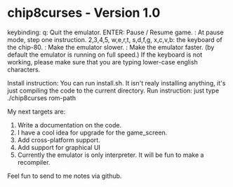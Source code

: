 # chip8curses - Version 1.0

keybinding:
	q:	Quit the emulator.
	ENTER:	Pause / Resume game.
	<F5>: 	At pause mode, step one instruction.
	2,3,4,5,
	w,e,r,t,
	s,d,f,g,
	x,c,v,b:	the keyboard of the chip-80.
	<F6>: Make the emulator slower.
	<F7>: Make the emulator faster. (by default the emulator is running on full speed.)
If the keyboard is not working, please make sure that you are typing lower-case english characters.

Install instruction:
	You can run install.sh. It isn't realy installing anything, it's just compiling the code to the current directory.
Run instruction:
	just type ./chip8curses rom-path



My next targets are:
1) Write a documentation on the code.
2) I have a cool idea for  upgrade for the game_screen.
3) Add cross-platform support.
4) Add support for graphical UI
5) Currently the emulator is only interpreter. It will be fun to make a recompiler.

Feel fun to send to me notes via github.
